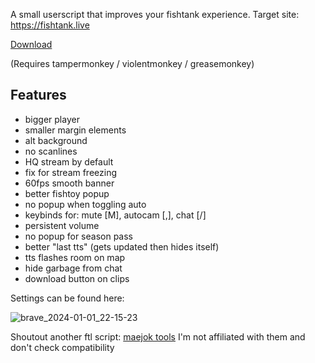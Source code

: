 A small userscript that improves your fishtank experience. Target site: https://fishtank.live

[Download](https://raw.githubusercontent.com/codironblade/BetterFishtankS2/main/ftl.user.js)

(Requires tampermonkey / violentmonkey / greasemonkey)

## Features
- bigger player
- smaller margin elements
- alt background
- no scanlines
- HQ stream by default
- fix for stream freezing
- 60fps smooth banner
- better fishtoy popup
- no popup when toggling auto
- keybinds for: mute [M], autocam [,], chat [/]
- persistent volume
- no popup for season pass
- better "last tts" (gets updated then hides itself)
- tts flashes room on map
- hide garbage from chat
- download button on clips

Settings can be found here:

![brave_2024-01-01_22-15-23](https://github.com/codironblade/BetterFishtankS2/assets/133949229/51351b67-e8c3-4f6f-a18c-b6da93c75a11)

Shoutout another ftl script: [maejok tools](https://github.com/maejok-xx/maejok-tools)
I'm not affiliated with them and don't check compatibility
